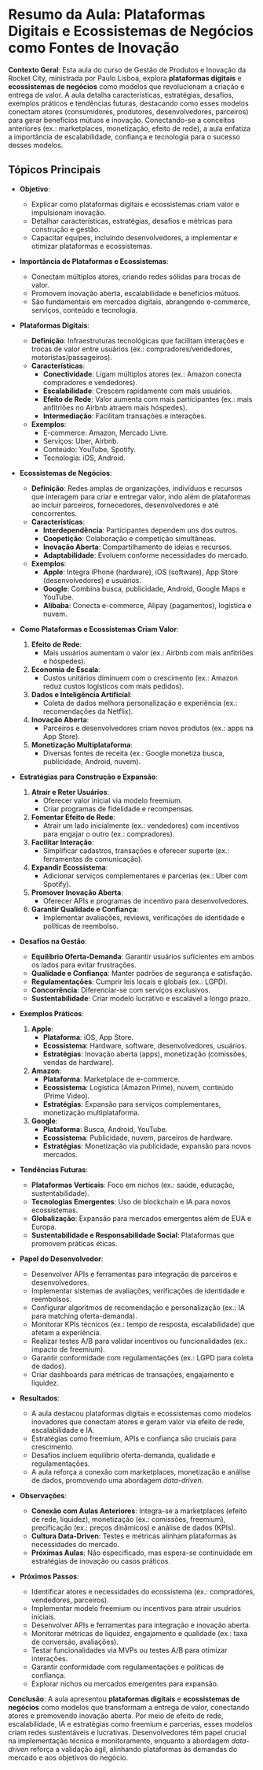 # Resumo da Aula: Plataformas Digitais e Ecossistemas de Negócios como Fontes de Inovação

**Contexto Geral**: Esta aula do curso de Gestão de Produtos e Inovação da Rocket City, ministrada por Paulo Lisboa, explora **plataformas digitais** e **ecossistemas de negócios** como modelos que revolucionam a criação e entrega de valor. A aula detalha características, estratégias, desafios, exemplos práticos e tendências futuras, destacando como esses modelos conectam atores (consumidores, produtores, desenvolvedores, parceiros) para gerar benefícios mútuos e inovação. Conectando-se a conceitos anteriores (ex.: marketplaces, monetização, efeito de rede), a aula enfatiza a importância de escalabilidade, confiança e tecnologia para o sucesso desses modelos.

## Tópicos Principais

- **Objetivo**:
  - Explicar como plataformas digitais e ecossistemas criam valor e impulsionam inovação.
  - Detalhar características, estratégias, desafios e métricas para construção e gestão.
  - Capacitar equipes, incluindo desenvolvedores, a implementar e otimizar plataformas e ecossistemas.

- **Importância de Plataformas e Ecossistemas**:
  - Conectam múltiplos atores, criando redes sólidas para trocas de valor.
  - Promovem inovação aberta, escalabilidade e benefícios mútuos.
  - São fundamentais em mercados digitais, abrangendo e-commerce, serviços, conteúdo e tecnologia.

- **Plataformas Digitais**:
  - **Definição**: Infraestruturas tecnológicas que facilitam interações e trocas de valor entre usuários (ex.: compradores/vendedores, motoristas/passageiros).
  - **Características**:
    - **Conectividade**: Ligam múltiplos atores (ex.: Amazon conecta compradores e vendedores).
    - **Escalabilidade**: Crescem rapidamente com mais usuários.
    - **Efeito de Rede**: Valor aumenta com mais participantes (ex.: mais anfitriões no Airbnb atraem mais hóspedes).
    - **Intermediação**: Facilitam transações e interações.
  - **Exemplos**:
    - E-commerce: Amazon, Mercado Livre.
    - Serviços: Uber, Airbnb.
    - Conteúdo: YouTube, Spotify.
    - Tecnologia: iOS, Android.

- **Ecossistemas de Negócios**:
  - **Definição**: Redes amplas de organizações, indivíduos e recursos que interagem para criar e entregar valor, indo além de plataformas ao incluir parceiros, fornecedores, desenvolvedores e até concorrentes.
  - **Características**:
    - **Interdependência**: Participantes dependem uns dos outros.
    - **Coopetição**: Colaboração e competição simultâneas.
    - **Inovação Aberta**: Compartilhamento de ideias e recursos.
    - **Adaptabilidade**: Evoluem conforme necessidades do mercado.
  - **Exemplos**:
    - **Apple**: Integra iPhone (hardware), iOS (software), App Store (desenvolvedores) e usuários.
    - **Google**: Combina busca, publicidade, Android, Google Maps e YouTube.
    - **Alibaba**: Conecta e-commerce, Alipay (pagamentos), logística e nuvem.

- **Como Plataformas e Ecossistemas Criam Valor**:
  1. **Efeito de Rede**:
     - Mais usuários aumentam o valor (ex.: Airbnb com mais anfitriões e hóspedes).
  2. **Economia de Escala**:
     - Custos unitários diminuem com o crescimento (ex.: Amazon reduz custos logísticos com mais pedidos).
  3. **Dados e Inteligência Artificial**:
     - Coleta de dados melhora personalização e experiência (ex.: recomendações da Netflix).
  4. **Inovação Aberta**:
     - Parceiros e desenvolvedores criam novos produtos (ex.: apps na App Store).
  5. **Monetização Multiplataforma**:
     - Diversas fontes de receita (ex.: Google monetiza busca, publicidade, Android, nuvem).

- **Estratégias para Construção e Expansão**:
  1. **Atrair e Reter Usuários**:
     - Oferecer valor inicial via modelo freemium.
     - Criar programas de fidelidade e recompensas.
  2. **Fomentar Efeito de Rede**:
     - Atrair um lado inicialmente (ex.: vendedores) com incentivos para engajar o outro (ex.: compradores).
  3. **Facilitar Interação**:
     - Simplificar cadastros, transações e oferecer suporte (ex.: ferramentas de comunicação).
  4. **Expandir Ecossistema**:
     - Adicionar serviços complementares e parcerias (ex.: Uber com Spotify).
  5. **Promover Inovação Aberta**:
     - Oferecer APIs e programas de incentivo para desenvolvedores.
  6. **Garantir Qualidade e Confiança**:
     - Implementar avaliações, reviews, verificações de identidade e políticas de reembolso.

- **Desafios na Gestão**:
  - **Equilíbrio Oferta-Demanda**: Garantir usuários suficientes em ambos os lados para evitar frustrações.
  - **Qualidade e Confiança**: Manter padrões de segurança e satisfação.
  - **Regulamentações**: Cumprir leis locais e globais (ex.: LGPD).
  - **Concorrência**: Diferenciar-se com serviços exclusivos.
  - **Sustentabilidade**: Criar modelo lucrativo e escalável a longo prazo.

- **Exemplos Práticos**:
  1. **Apple**:
     - **Plataforma**: iOS, App Store.
     - **Ecossistema**: Hardware, software, desenvolvedores, usuários.
     - **Estratégias**: Inovação aberta (apps), monetização (comissões, vendas de hardware).
  2. **Amazon**:
     - **Plataforma**: Marketplace de e-commerce.
     - **Ecossistema**: Logística (Amazon Prime), nuvem, conteúdo (Prime Video).
     - **Estratégias**: Expansão para serviços complementares, monetização multiplataforma.
  3. **Google**:
     - **Plataforma**: Busca, Android, YouTube.
     - **Ecossistema**: Publicidade, nuvem, parceiros de hardware.
     - **Estratégias**: Monetização via publicidade, expansão para novos mercados.

- **Tendências Futuras**:
  - **Plataformas Verticais**: Foco em nichos (ex.: saúde, educação, sustentabilidade).
  - **Tecnologias Emergentes**: Uso de blockchain e IA para novos ecossistemas.
  - **Globalização**: Expansão para mercados emergentes além de EUA e Europa.
  - **Sustentabilidade e Responsabilidade Social**: Plataformas que promovem práticas éticas.

- **Papel do Desenvolvedor**:
  - Desenvolver APIs e ferramentas para integração de parceiros e desenvolvedores.
  - Implementar sistemas de avaliações, verificações de identidade e reembolsos.
  - Configurar algoritmos de recomendação e personalização (ex.: IA para matching oferta-demanda).
  - Monitorar KPIs técnicos (ex.: tempo de resposta, escalabilidade) que afetam a experiência.
  - Realizar testes A/B para validar incentivos ou funcionalidades (ex.: impacto de freemium).
  - Garantir conformidade com regulamentações (ex.: LGPD para coleta de dados).
  - Criar dashboards para métricas de transações, engajamento e liquidez.

- **Resultados**:
  - A aula destacou plataformas digitais e ecossistemas como modelos inovadores que conectam atores e geram valor via efeito de rede, escalabilidade e IA.
  - Estratégias como freemium, APIs e confiança são cruciais para crescimento.
  - Desafios incluem equilíbrio oferta-demanda, qualidade e regulamentações.
  - A aula reforça a conexão com marketplaces, monetização e análise de dados, promovendo uma abordagem *data-driven*.

- **Observações**:
  - **Conexão com Aulas Anteriores**: Integra-se a marketplaces (efeito de rede, liquidez), monetização (ex.: comissões, freemium), precificação (ex.: preços dinâmicos) e análise de dados (KPIs).
  - **Cultura Data-Driven**: Testes e métricas alinham plataformas às necessidades do mercado.
  - **Próximas Aulas**: Não especificado, mas espera-se continuidade em estratégias de inovação ou casos práticos.

- **Próximos Passos**:
  - Identificar atores e necessidades do ecossistema (ex.: compradores, vendedores, parceiros).
  - Implementar modelo freemium ou incentivos para atrair usuários iniciais.
  - Desenvolver APIs e ferramentas para integração e inovação aberta.
  - Monitorar métricas de liquidez, engajamento e qualidade (ex.: taxa de conversão, avaliações).
  - Testar funcionalidades via MVPs ou testes A/B para otimizar interações.
  - Garantir conformidade com regulamentações e políticas de confiança.
  - Explorar nichos ou mercados emergentes para expansão.

**Conclusão**: A aula apresentou **plataformas digitais** e **ecossistemas de negócios** como modelos que transformam a entrega de valor, conectando atores e promovendo inovação aberta. Por meio de efeito de rede, escalabilidade, IA e estratégias como freemium e parcerias, esses modelos criam redes sustentáveis e lucrativas. Desenvolvedores têm papel crucial na implementação técnica e monitoramento, enquanto a abordagem *data-driven* reforça a validação ágil, alinhando plataformas às demandas do mercado e aos objetivos do negócio.